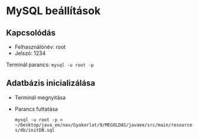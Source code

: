 <h1>MySQL beállítások</h1>

<h2>Kapcsolódás</h2>

- Felhasználónév: root
- Jelszó: 1234

Terminál parancs: `mysql -u root -p`

<h2>Adatbázis inicializálása</h2>

- Terminál megnyitása
- Parancs futtatása

  `mysql -u root -p < ~/Desktop/java_ee/nav/Gyakorlat/9/MEGOLDAS/javaee/src/main/resources/db/initDB.sql`

